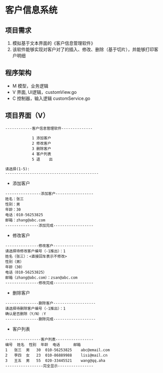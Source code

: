 # 客户信息系统
## 项目需求
1. 模拟基于文本界面的《客户信息管理软件》
2. 该软件能够实现对客户对了的插入、修改、删除（基于切片），并能够打印客户明细

## 程序架构
- M 模型，业务逻辑
- V 界面, UI逻辑，customView.go
- C 控制器，输入逻辑 customService.go 

## 项目界面（V）
```
------------客户信息管理软件--------------

            1 添加客户
            2 修改客户
            3 删除客户
            4 客户列表
            5 退    出

请选择(1-5):
------------------------------------------
```

- 添加客户
```
----------------添加客户-----------------
姓名：张三
性别：男
年龄：30
电话：010-56253825
邮箱：zhang@abc.com
---------------添加完成------------------
```

- 修改客户
```
---------------修改客户------------------
请选择待修改客户编号（-1推出）：1
姓名（张三）：<直接回车表示不修改>
性别（男）
年龄（30）
电话（010-56253825）
邮箱（zhang@abc.com）：zsan@abc.com
---------------修改完成------------------
```

- 删除客户
```
---------------删除客户-------------------
请选择待删除客户编号（-1推出）：1
确认是否删除（Y/N）:Y
---------------删除完成-------------------
```

- 客户列表
```
----------------客户列表-----------------
编号	姓名	性别	年龄	电话		邮箱
1	张三	男	30	010-56253825	abc@email.com
2	李四	女	23	010-86889988	lisi@mail.cn
3	王五	男	55	020-33445521	wang@qq.aha
-----------------完全显示----------------
```

## 

